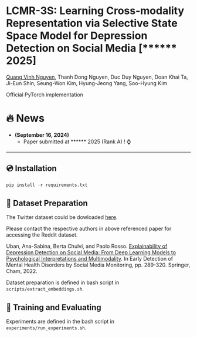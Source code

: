 # **LCMR-3S: Learning Cross-modality Representation via Selective State Space Model for Depression Detection on Social Media [******** 2025]

[Quang Vinh Nguyen](https://github.com/vinhhust2806), 
Thanh Dong Nguyen,
Duc Duy Nguyen,
Doan Khai Ta,
Ji-Eun Shin,
Seung-Won Kim,
Hyung-Jeong Yang,
Soo-Hyung Kim

Official PyTorch implementation

# :fire: News
* **(September 16, 2024)**
  * Paper submitted at ****** 2025 (Rank A) ! ⌚

<hr />

## 💿 Installation

```python
pip install -r requirements.txt
```

## 🏁 Dataset Preparation

The Twitter dataset could be dowloaded [here](https://drive.google.com/open?id=11ye00sHFY5re2NOBRKreg-tVbDNrc7Xd).

Please contact the respective authors in above referenced paper for accessing the Reddit dataset.

Uban, Ana-Sabina, Berta Chulvi, and Paolo Rosso. [Explainability of Depression Detection on Social Media: From Deep Learning Models to Psychological Interpretations and Multimodality](https://link.springer.com/chapter/10.1007/978-3-031-04431-1_13). In Early Detection of Mental Health Disorders by Social Media Monitoring, pp. 289-320. Springer, Cham, 2022.

Dataset preparation is defined in bash script in `scripts/extract_embeddings.sh`.

## 🚀 Training and Evaluating

Experiments are defined in the bash script in `experiments/run_experiments.sh`.
